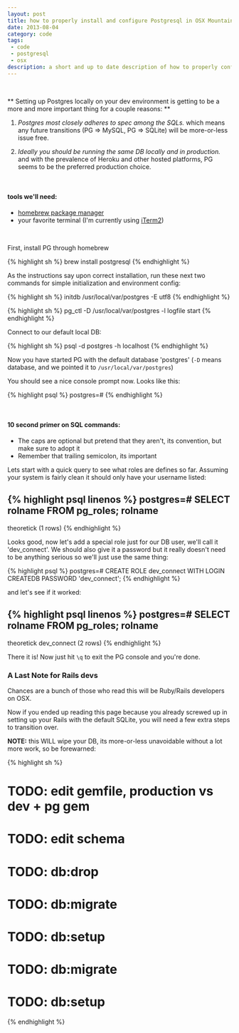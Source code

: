 ```yaml
---
layout: post
title: how to properly install and configure Postgresql in OSX Mountain Lion
date: 2013-08-04
category: code
tags:
 - code
 - postgresql
 - osx
description: a short and up to date description of how to properly configure Postgres on OSX Mountain Lion
---
```


<br />

** Setting up Postgres locally on your dev environment is getting to be a
more and more important thing for a couple reasons: **

 1) <i>Postgres most closely adheres to spec among the SQLs.</i>
 which means any future transitions (PG => MySQL, PG => SQLite) will
 be more-or-less issue free.

 2) <i>Ideally you should be running the same DB locally and in production.</i>
 and with the prevalence of Heroku and other hosted platforms, PG seems
 to be the preferred production choice.

<br />


#### tools we'll need:
 * [homebrew package manager](http://brew.sh)
 * your favorite terminal (I'm currently using [iTerm2](http://iterm2.com))


<br />

First, install PG through homebrew

{% highlight sh %}
  brew install postgresql
{% endhighlight %}

As the instructions say upon correct installation, run these next two
commands for simple initialization and environment config:

{% highlight sh %}
  initdb /usr/local/var/postgres -E utf8
{% endhighlight %}


{% highlight sh %}
  pg_ctl -D /usr/local/var/postgres -l logfile start
{% endhighlight %}

Connect to our default local DB:

{% highlight sh %}
  psql -d postgres -h localhost
{% endhighlight %}

Now you have started PG with the default database 'postgres' (```-D```
means database, and we pointed it to ```/usr/local/var/postgres```)

You should see a nice console prompt now. Looks like this:

{% highlight psql %}
  postgres=#
{% endhighlight %}

<br />

#### 10 second primer on SQL commands:
 * The caps are optional but pretend that they aren't, its convention, but make sure to adopt it
 * Remember that trailing semicolon, its important

Lets start with a quick query to see what roles are defines so far.
Assuming your system is fairly clean it should only have your username listed:

{% highlight psql linenos %}
  postgres=# SELECT rolname FROM pg_roles;
    rolname
  ------------
   theoretick
  (1 rows)
{% endhighlight %}

Looks good, now let's add a special role just for our DB user, we'll call
it 'dev_connect'.  We should also give it a password but it really doesn't
need to be anything serious so we'll just use the same thing:

{% highlight psql %}
  postgres=# CREATE ROLE dev_connect WITH LOGIN CREATEDB PASSWORD 'dev_connect';
{% endhighlight %}

and let's see if it worked:

{% highlight psql linenos %}
  postgres=# SELECT rolname FROM pg_roles;
    rolname
  ------------
   theoretick
   dev_connect
  (2 rows)
{% endhighlight %}


There it is!  Now just hit ```\q``` to exit the PG console and you're done.

### A Last Note for Rails devs

Chances are a bunch of those who read this will be Ruby/Rails developers on OSX.

Now if you ended up reading this page because you already screwed up in setting up your Rails with the default SQLite, you will need a few extra steps to transition over.

**NOTE:** this WILL wipe your DB, its more-or-less unavoidable without a lot more work, so be forewarned:

{% highlight sh %}
  # TODO: edit gemfile, production vs dev + pg gem
  # TODO: edit schema
  # TODO: db:drop
  # TODO: db:migrate
  # TODO: db:setup
  # TODO: db:migrate
  # TODO: db:setup
{% endhighlight %}


